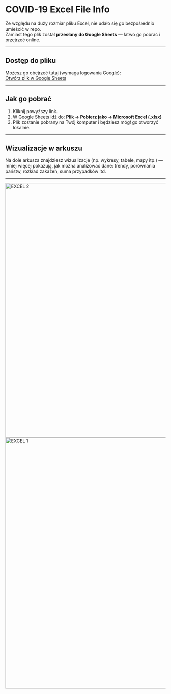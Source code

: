 # COVID-19 Excel File Info

Ze względu na duży rozmiar pliku Excel, nie udało się go bezpośrednio umieścić w repo.  
Zamiast tego plik został **przesłany do Google Sheets** — łatwo go pobrać i przejrzeć online.

---

##  Dostęp do pliku

Możesz go obejrzeć tutaj (wymaga logowania Google):  
[Otwórz plik w Google Sheets](https://docs.google.com/spreadsheets/d/1ntZAMt8HbZd1j3JeC8DSYsBIi5DcLBqu/edit?usp=sharing&ouid=111474341172328682512&rtpof=true&sd=true)

---

##  Jak go pobrać

1. Kliknij powyższy link.
2. W Google Sheets idź do: **Plik → Pobierz jako → Microsoft Excel (.xlsx)**
3. Plik zostanie pobrany na Twój komputer i będziesz mógł go otworzyć lokalnie.

---

##  Wizualizacje w arkuszu

Na dole arkusza znajdziesz wizualizacje (np. wykresy, tabele, mapy itp.) — mniej więcej pokazują, jak można analizować dane: trendy, porównania państw, rozkład zakażeń, suma przypadków itd.

---

<img width="1889" height="800" alt="EXCEL 2" src="https://github.com/user-attachments/assets/63443161-2455-4422-aa17-780425808df8" />
<img width="1820" height="789" alt="EXCEL 1" src="https://github.com/user-attachments/assets/7c1deaca-0537-4a11-99a7-e7cd5ba92447" />
